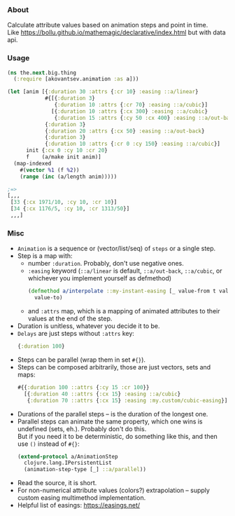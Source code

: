 ### About

Calculate attribute values based on animation steps and point in time. <br>
Like https://bollu.github.io/mathemagic/declarative/index.html but with data api.


### Usage

```clojure
(ns the.next.big.thing
  (:require [akovantsev.animation :as a]))

(let [anim [{:duration 30 :attrs {:cr 10} :easing ::a/linear}
            #{[{:duration 3}
               {:duration 10 :attrs {:cr 70} :easing ::a/cubic}]
              [{:duration 10 :attrs {:cx 300} :easing ::a/cubic}
               {:duration 15 :attrs {:cy 50 :cx 400} :easing ::a/out-back}]}
            {:duration 3}
            {:duration 20 :attrs {:cx 50} :easing ::a/out-back}
            {:duration 3}
            {:duration 10 :attrs {:cr 0 :cy 150} :easing ::a/cubic}]
      init {:cx 0 :cy 10 :cr 20}
      f    (a/make init anim)]
  (map-indexed
    #(vector %1 (f %2))
    (range (inc (a/length anim)))))

;=>
[,,,
 [33 {:cx 1971/10, :cy 10, :cr 10}]
 [34 {:cx 1176/5, :cy 10, :cr 1313/50}]
 ,,,]
```


### Misc

- `Animation` is a sequence or (vector/list/seq) of `steps` or a single step.
- Step is a map with: 
    - number `:duration`. Probably, don't use negative ones.
    - `:easing` keyword (`::a/linear` is default, `::a/out-back`, `::a/cubic`, or whichever you implement yourself as defmethod)
        ```clojure
        (defmethod a/interpolate ::my-instant-easing [_ value-from t value-to]
          value-to)
        ```
    - and `:attrs` map, which is a mapping of animated attributes to their values at the end of the step.
- Duration is unitless, whatever you decide it to be.
- `Delays` are just steps without `:attrs` key:
    ```clojure
    {:duration 100}
    ```
- Steps can be parallel (wrap them in set `#{}`).
- Steps can be composed arbitrarily, those are just vectors, sets and maps:
    ```clojure
    #{{:duration 100 ::attrs {:cy 15 :cr 100}}
      [{:duration 40 ::attrs {:cx 15} :easing ::a/cubic}
       {:duration 70 ::attrs {:cx 15} :easing :my.custom/cubic-easing}]}
    ```
- Durations of the parallel steps – is the duration of the longest one.
- Parallel steps can animate the same property, which one wins is undefined (sets, eh.). Probably don't do this. <br>
But if you need it to be deterministic, do something like this, and then use `()` instead of `#{}`:
    ```clojure
    (extend-protocol a/AnimationStep
      clojure.lang.IPersistentList
      (animation-step-type [_] ::a/parallel))
    ```
- Read the source, it is short.
- For non-numerical attribute values (colors?) extrapolation – supply custom easing multimethod implementation. 
- Helpful list of easings: https://easings.net/